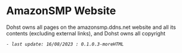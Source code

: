 # AmazonSMP Website

Dohst owns all pages on the amazonsmp.ddns.net website and all its contents (excluding external links), and Dohst owns all copyright

_`- last update: 16/08/2023 : 0.1.0.3-moreHTML`_
